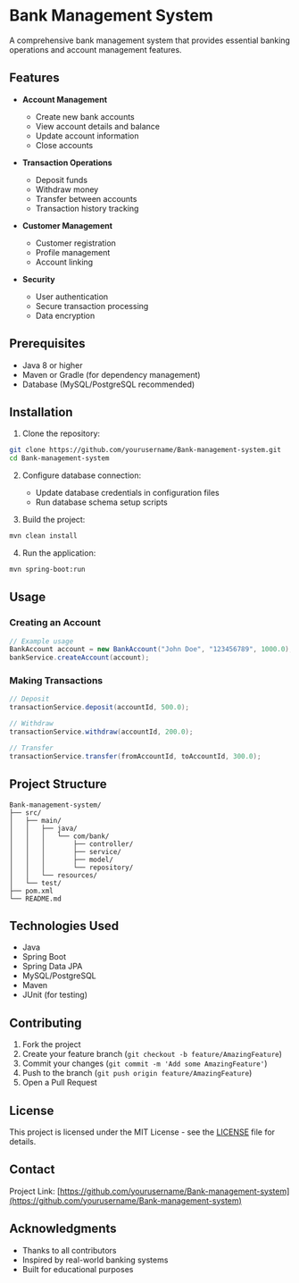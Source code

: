 # Bank Management System

A comprehensive bank management system that provides essential banking operations and account management features.

## Features

- **Account Management**
  - Create new bank accounts
  - View account details and balance
  - Update account information
  - Close accounts

- **Transaction Operations**
  - Deposit funds
  - Withdraw money
  - Transfer between accounts
  - Transaction history tracking

- **Customer Management**
  - Customer registration
  - Profile management
  - Account linking

- **Security**
  - User authentication
  - Secure transaction processing
  - Data encryption

## Prerequisites

- Java 8 or higher
- Maven or Gradle (for dependency management)
- Database (MySQL/PostgreSQL recommended)

## Installation

1. Clone the repository:
```bash
git clone https://github.com/yourusername/Bank-management-system.git
cd Bank-management-system
```

2. Configure database connection:
   - Update database credentials in configuration files
   - Run database schema setup scripts

3. Build the project:
```bash
mvn clean install
```

4. Run the application:
```bash
mvn spring-boot:run
```

## Usage

### Creating an Account
```java
// Example usage
BankAccount account = new BankAccount("John Doe", "123456789", 1000.0);
bankService.createAccount(account);
```

### Making Transactions
```java
// Deposit
transactionService.deposit(accountId, 500.0);

// Withdraw
transactionService.withdraw(accountId, 200.0);

// Transfer
transactionService.transfer(fromAccountId, toAccountId, 300.0);
```

## Project Structure

```
Bank-management-system/
├── src/
│   ├── main/
│   │   ├── java/
│   │   │   └── com/bank/
│   │   │       ├── controller/
│   │   │       ├── service/
│   │   │       ├── model/
│   │   │       └── repository/
│   │   └── resources/
│   └── test/
├── pom.xml
└── README.md
```

## Technologies Used

- Java
- Spring Boot
- Spring Data JPA
- MySQL/PostgreSQL
- Maven
- JUnit (for testing)

## Contributing

1. Fork the project
2. Create your feature branch (`git checkout -b feature/AmazingFeature`)
3. Commit your changes (`git commit -m 'Add some AmazingFeature'`)
4. Push to the branch (`git push origin feature/AmazingFeature`)
5. Open a Pull Request

## License

This project is licensed under the MIT License - see the [LICENSE](LICENSE) file for details.

## Contact

Project Link: [https://github.com/yourusername/Bank-management-system](https://github.com/yourusername/Bank-management-system)

## Acknowledgments

- Thanks to all contributors
- Inspired by real-world banking systems
- Built for educational purposes
